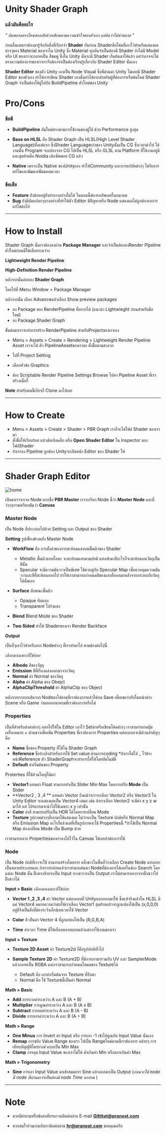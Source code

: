 # Unity Shader Graph

### แล้วมันคืออะไร 
  *" ผิดพลาดตรงไหนขออภัยด้วยเขียนตามความเข้าใจของตัวเอง แต่คิดว่าไม่น่าพลาด "*

 ก่อนอื่นเลยเราต้องมารู้จักกับสิ่งที่เรียกว่า **Shader** กันก่อน Shaderคือโค้ดที่เอาไว้สำหรับแสดงผลต่างๆของ Material ของเราใน Unity ซึ่ง Material ทุกอันจำเป็นต้องมี Shader ถ้าไม่มี Model หรือ UI ของเราจะกลายเป็น สีชมพู ซึ่งใน Unity นั้นจะมี Shader เริ่มต้นมาให้แล้ว แต่ว่าอาจจะไม่ตรงความต้องการของเราเราจีงต้องจำเป็นต้องเรียนรู้เกี่ยวกับ Shader Editor นั่นเอง


**Shader Editor** ของตัว Unity เองเป็น Node Visual ซึ่งที่ผ่านมา Unity ไม่เคยมี Shader Editor ของตัวเอง
ทำให้การเขียน Shader เองนั้นทำได้ยากสำหรับผู้ที่ต้องการเริ่มต้นใหม่ Shader Graph จำเป็นต้องใช้คู่ไปกับ BuildPipeline ตัวใหม่ของ Unity 

# Pro/Cons
### ข้อดี
 * **BuildPipeline** อันใหม่ตรงตามการใข้งานของผู้ใช้ ด้วย Performance สูงสุด

 * **Base on HLSL** คือ Shader Graph เป็น HLSL(High Level Shader Language)ตั้งแต่แรก ซึ่งShader Languageเก่าของ Unityนั้นเป็น CG ซึ่งเวลานำไป 
     ใช้งานนั้น Program จะแปลงจาก CG ไปเป็น HLSL หรือ GLSL ตาม Platform ที่ใช้งานอยู่ดี และสุดท้ายคือ Nvidia เลิกซัพพอท CG แล้ว

 * **Native** เพราะเป็น Native ของUnityเอง ทำให้Community และการแก้บัคต่างๆ ได้รับการแก้ไขและพัฒนาเพิ่มตลอดเวลา
### ข้อเสีย
 * **Feature** ยังน้อยอยู่ยังทำบางอย่างไม่ได้ ในตอนนี้ต้องรออัพเดทในอนาคต
 * **Bug** ยังมีบัคแปลกๆบางอย่างที่ทำให้ตัว Editor มีปัญหาหรือ Node แสดงผลไม่ถูกต้องรอการแก้ไขต่อไป

***
# How to Install


Shader Graph นั้นเราต้องลงผ่าน **Package Manager**
และจำเป็นต้องลงRender Pipeline ตัวใหม่ก่อนมีให้เลือกระหว่าง

**Lightweight Render Pipeline**

**High-Definition Render Pipeline**

หลังจากนั้นค่อยลง **Shader Graph**

โดยไปที่ Menu Window > Package Manager 

หลังจากนั้น เลือก Advanceแล้วเลือก Show preview packages 

* ลง Package ของ RenderPipeline ที่อยากได้ (แนะนำ Lightwieght ก่อนสำหรับมือใหม่)
* ลง Package Shader Graph

ขั้นต่อมาเราจะทำการสร้าง RenderPipeline สำหรับProjectของเราเอง

 * Menu > Assets > Create > Rendering > Lightweight Render Pipeline Asset เราจะได้ ตัว PipelineAssetของเรามา ตั้งชื่อตามสะดวก

 * ไปที่ Project Setting 
 * เลือกหัวข้อ Graphics 
 * ช่อง Scriptable Render Pipeline Settings Browse ไปหา Pipeline Asset ที่เราสร้างเมื่อกี้


**Note** สำหรับคนขี้เกียจก็ Clone ลงไปเลย

***

# How to Create

 * Menu > Assets > Create > Shader > PBR Graph เราก็จะได้ไฟล์ Shader ของเรามา
 * ตั้งชื่อให้เรียบร้อย แล้วดับเบิลคลิ้ก หรือ **Open Shader Editor** ใน Inspector ของไฟล์Shader
 * ถ้าเราลง Pipeline ถูกต้อง Unityจะเปิดหน้า Editor ของ Shader ให้

***
# Shader Graph Editor

![home](readmeAssets/graphScreen.png)


 เปิดมาเราจะเจอ Node แรกชื่อ **PBR Master** เราจะเรียก Node นี้ว่า **Master Node** และที่ว่างๆเราขอเรียกมันว่า **Canvas**  

### Master Node

เป็น Node ที่ประกอบไปด้วย Setting และ Output ของ Shader
 
**Setting** รูปเฟืองข้างหลัง Master Node 

* **WorkFlow** คือ การตั้งค่าของการสะท้อนแสงบนพื้นผิวของ Shader
    * Metallic พื้นผิวแบบโลหะ จะสะท้อนแสงตามปกติ แสงเข้ามาสีอะไรก็จะสะท้อนบนวัตถุเป็นสีนั้น
    * Specular จะมีความมันวาวเป็นพิเศษ ใช้ควบคู่กับ Specular Map เพื่อควบคุมความมันวาวและสีที่สะท้อนออกไป ทำให้เราสามารถกำหนดสีของแสงที่ออกมาหลังจากกระทบกับวัตถุได้นั่นเอง

*  **Surface** ลักษณะพื้นผิว

    * Opaque ทึบแสง
    * Transparent โปร่งแสง

* **Blend** Blend Mode ของ Shader
* **Two Sided** ทำให้ Shaderของเรา Render Backface 

**Output**


 เป็นที่ๆเอาไว้สำหรับลาก Nodeต่างๆ ที่เราทำมาใส่ ตามช่องต่อไปนี้

*เลือกมาเฉพาะที่ใช้บ่อย*

 * **Albedo** สีของวัตุถุ
 * **Emission** สีที่เรืองแสงออกมาจากวัตถุ
 * **Normal** ค่า Normal ของวัตถุ
 * **Alpha** ค่า Alpha ของ Obejct 
 * **AlphaClipThreshold** ค่า AlphaClip ของ Object 

หลังจากเราลากเส้นจาก Nodeมาใส่ตามที่เราต้องการแล้วให้กด Save เพื่อเชคว่ากับในหน้าต่าง Scene หรือ Game ว่าผลออกมาตามที่เราต้องการหรือไม่

### Properties

เป็นที่สำหรับส่งค่าต่างๆ ออกไปให้ใน Editor เอาไว้ Setค่าหรือเขียนโค้ดต่างๆ เราสามารถกดปุ่มเครื่องหมาย + ด้านขวาเพื่อเพิ่ม Properties ที่เราต้องการ
Properties แต่ละแบบจะมีส่วนสำคัญๆ คือ
 
* **Name** ชื่อของ Property ที่ใช้ใน Shader Graph
* **Reference** ชื่ออ้างอิงสำหรับการใช้ Set value ผ่านการcoding *ถ้าเราไม่ใส่ _ ไว้ข้างหน้าReference ตัว ShaderGraphจะทำการใส่ให้โดยอัตโนมัติ
* **Default** ค่าเริ่มต้นของ Property

Proterties ที่ใช้ส่วนใหญ่ได้แก่ 

* **Vector1** แทนค่า Float สามารถทำเป็น Slider Min Max โดยการปรับ **Mode** เป็น Slider
* **Vector2 , 3 ,4 ** แทนค่า Vector ถึงแม้ว่าเราจะเลือก Vector2 หรือ Vector3 ใน Unity Editor จะแสดงผลเป็น Vector4 เสมอ เช่น ถ้าเราเลือก Vector2 จะมีค่า x y z w มาให้ แต่ โปรแกรมจะนำไปใช้เฉพาะ x y เท่านั้น
* **Color** ค่าสี สามารถปรับเป็น HDR ได้โดยการเปลี่ยน Mode
* **Texture** รูปภาพต่างๆที่เอามาใช้แสดงผล ไม่ว่าจะเป็น Texture ปกติหรือ Normal Map หรือ Emission Map อะไรก็แล้วแต่ที่เป็นรูปภาพจะใช้ Propertiesนี้ *ถ้าใช้เป็น Normal Map ต้องเปลี่ยน Mode เป็น Bump ด้วย

เราสามารถลาก Propertiesของเราลงไปไว้ใน Canvas ได้เลยถ้าต้องการใช้

### Node

เป็น Node ปกติที่เราจะใช้ สามารถสร้างโดยการ คลิ้งขวาในพื้นที่ว่างเลือก Create Node แบ่งออกเป็นหลายประเภทและ ถ้าเราทำบ่อยแล้วเราสามาถค้นหา Nodeที่ต้องการได้เลยในช่อง Search โดยแต่ละ Node นั้น ฝั่งทางซ้ายจะเป็น Input ทางขวาจะเป็น Output เราไม่สามารถลากจากฝั่งขวาใส่ฝั่งขวาได้


**Input > Basic**
  *เลือกมาเฉพาะที่ใช้บ่อย*
 
 * **Vector 1 ,2 ,3 ,4** ค่า Vector แต่ละแบบที่ Unityแยกออกมาให้ ซึ่งแท้จริงแล้วใน HLSL มีแค่ Vector4 หมายความว่าต่อให้เราเลือก Vector1 สุดท้ายแล้วจะถูกแปลงให้เป็น (x,0,0,0) อยู่ดีจึงเป็นสิ่งที่ต้องระวังเล็กน้อยเวลาใช้ Vector

 * **Color** สี เป็นค่า Vector 4 ที่ถูกแปลงให้เป็น (R,G,B,A) 

 * **Time** ค่าเวลา Time มีให้เลือกหลายแบบแล้วแต่การใช้งานของเรา 

**Input > Texture**

 * **Texture 2D Asset** ค่า Texture2d ก็คือรูปปกติทั่วไป

 * **Sample Texture 2D** ค่า Texture2D ที่มีการเอามารวมกับ UV และ SamplerMode แล้วกลายเป็น RGBA และเราสามารถกำหนดโหมดของ Textureได้
 
     * Default คือ เอาค่าเริ่มต้นจาก Texture ที่รับมา
     * Normal คือ ใช้ Textureนี้เป็นค่า Normal
 
**Math > Basic**

 * **Add** การบวกค่าระหว่าง A และ B (A + B)
 * **Multiplier** การคูณค่าระหว่าง A และ B (A x B) 
 * **Subtract** การลบค่าระหว่าง A และ B  (A - B)
 * **Divide** การหารค่าระหว่าง A และ B (A ÷ B)
 
**Math > Range**

 * **One Minus** การ Invert ค่า Input หรือ การเอา -1 เข้าไปคูณกับ Input Value นั่นเอง
 * **Remap** การขยับ Value Range ของเรา ไปเป็น Rangeใหม่ตามที่เราต้องการ คล้ายๆ การเทียบบัญญัติไตรยางศ์ แบบเป็น Min Max
 * **Clamp** การคุม Input Value ของเราไม่ให้ ต่ำเกินค่า Min หรือมากเกินค่า Max 
 
**Math > Trigonometry**

 * **Sine** การเอา Input Value มาเข้าสมมการ Sine แล้วออกมาเป็น Output (*ก่อนจะใช้ node นี้ node ที่ผ่านมาจำเป็นต้องมี node Time มาก่อน* )


***

# Note #


  * หากมีคำถามหรือข้อสงสัยรบกวนติดต่อผ่าน E-mail **Gittitat@praneat.com** 
  
  * หากสนใจร่วมงานกับเราติดต่อผ่าน **hr@praneat.com** ขอบคุณครับ








	 
